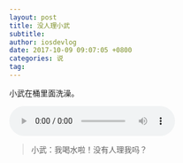 ```yaml
---
layout: post
title: 没人理小武
subtitle: 
author: iosdevlog
date: 2017-10-09 09:07:05 +0800
categories: 说
tag: 
---
```


小武在桶里面洗澡。

<audio controls="controls">
<source src="https://firebasestorage.googleapis.com/v0/b/growth15-a8c59.appspot.com/o/2017%2F10%2F09%2F%E6%B2%A1%E6%9C%89%E4%BA%BA%E7%90%86%E6%88%91%E5%90%97.mp3?alt=media&token=f5b211c3-6645-467f-8650-3d43ea4104ca" type="audio/mpeg" />
您的浏览器不支持播放音频
</audio>

> 小武：我喝水啦！没有人理我吗？
